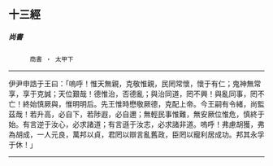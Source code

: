 

## 十三經

##### 尚書
　　　`商書 ‧ 太甲下`

* * *

伊尹申誥于王曰：「嗚呼！惟天無親，克敬惟親，民罔常懷，懷于有仁；鬼神無常享，享于克誠；天位艱哉！德惟治，否德亂；與治同道，罔不興！與亂同事，罔不亡！終始慎厥與，惟明明后。先王惟時懋敬厥德，克配上帝。今王嗣有令緒，尚監茲哉！若升高，必自下，若陟遐，必自邇；無輕民事惟難，無安厥位惟危，慎終于始。有言逆于汝心，必求諸道；有言遜于汝志，必求諸非道。嗚呼！弗慮胡獲，弗為胡成，一人元良，萬邦以貞，君罔以辯言亂舊政，臣罔以寵利居成功。邦其永孚于休！」

* * *

